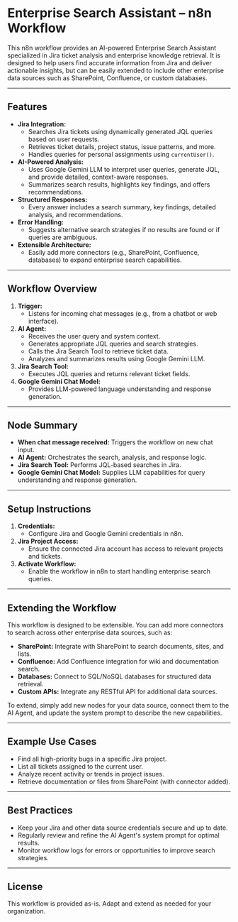 # Enterprise Search Assistant – n8n Workflow

This n8n workflow provides an AI-powered Enterprise Search Assistant specialized in Jira ticket analysis and enterprise knowledge retrieval. It is designed to help users find accurate information from Jira and deliver actionable insights, but can be easily extended to include other enterprise data sources such as SharePoint, Confluence, or custom databases.

---

## Features

- **Jira Integration:**
  - Searches Jira tickets using dynamically generated JQL queries based on user requests.
  - Retrieves ticket details, project status, issue patterns, and more.
  - Handles queries for personal assignments using `currentUser()`.
- **AI-Powered Analysis:**
  - Uses Google Gemini LLM to interpret user queries, generate JQL, and provide detailed, context-aware responses.
  - Summarizes search results, highlights key findings, and offers recommendations.
- **Structured Responses:**
  - Every answer includes a search summary, key findings, detailed analysis, and recommendations.
- **Error Handling:**
  - Suggests alternative search strategies if no results are found or if queries are ambiguous.
- **Extensible Architecture:**
  - Easily add more connectors (e.g., SharePoint, Confluence, databases) to expand enterprise search capabilities.

---

## Workflow Overview

1. **Trigger:**
   - Listens for incoming chat messages (e.g., from a chatbot or web interface).
2. **AI Agent:**
   - Receives the user query and system context.
   - Generates appropriate JQL queries and search strategies.
   - Calls the Jira Search Tool to retrieve ticket data.
   - Analyzes and summarizes results using Google Gemini LLM.
3. **Jira Search Tool:**
   - Executes JQL queries and returns relevant ticket fields.
4. **Google Gemini Chat Model:**
   - Provides LLM-powered language understanding and response generation.

---

## Node Summary

- **When chat message received:** Triggers the workflow on new chat input.
- **AI Agent:** Orchestrates the search, analysis, and response logic.
- **Jira Search Tool:** Performs JQL-based searches in Jira.
- **Google Gemini Chat Model:** Supplies LLM capabilities for query understanding and response generation.

---

## Setup Instructions

1. **Credentials:**
   - Configure Jira and Google Gemini credentials in n8n.
2. **Jira Project Access:**
   - Ensure the connected Jira account has access to relevant projects and tickets.
3. **Activate Workflow:**
   - Enable the workflow in n8n to start handling enterprise search queries.

---

## Extending the Workflow

This workflow is designed to be extensible. You can add more connectors to search across other enterprise data sources, such as:

- **SharePoint:** Integrate with SharePoint to search documents, sites, and lists.
- **Confluence:** Add Confluence integration for wiki and documentation search.
- **Databases:** Connect to SQL/NoSQL databases for structured data retrieval.
- **Custom APIs:** Integrate any RESTful API for additional data sources.

To extend, simply add new nodes for your data source, connect them to the AI Agent, and update the system prompt to describe the new capabilities.

---

## Example Use Cases

- Find all high-priority bugs in a specific Jira project.
- List all tickets assigned to the current user.
- Analyze recent activity or trends in project issues.
- Retrieve documentation or files from SharePoint (with connector added).

---

## Best Practices

- Keep your Jira and other data source credentials secure and up to date.
- Regularly review and refine the AI Agent's system prompt for optimal results.
- Monitor workflow logs for errors or opportunities to improve search strategies.

---

## License

This workflow is provided as-is. Adapt and extend as needed for your organization.
